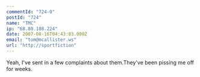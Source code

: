 ```yaml
---
commentId: "724-0"
postId: "724"
name: "TMC"
ip: "68.80.188.224"
date: 2007-08-16T04:43:03.000Z
email: "tom@mcallister.ws"
url: "http://sportfiction"
---
```

<p>Yeah, I've sent in a few complaints about them.They've been pissing me off for weeks.</p>